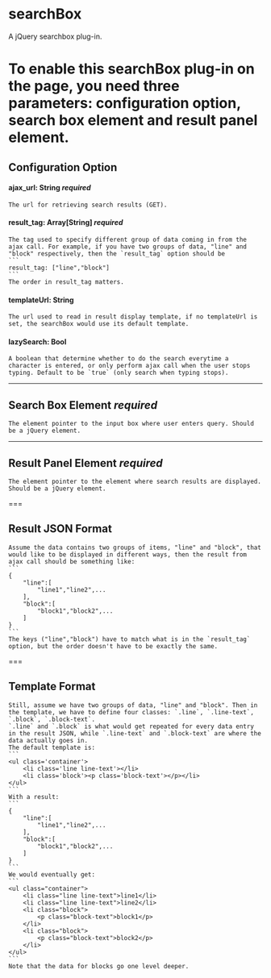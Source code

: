 # searchBox
A jQuery searchbox plug-in.

To enable this searchBox plug-in on the page, you need three parameters: configuration option, search box element and result panel element.
===
## Configuration Option

#### ajax_url: String   *required*
    The url for retrieving search results (GET).
#### result_tag: Array[String]  *required*
    The tag used to specify different group of data coming in from the ajax call. For example, if you have two groups of data, "line" and "block" respectively, then the `result_tag` option should be
    ```
    result_tag: ["line","block"]
    ```
    The order in result_tag matters.
#### templateUrl: String
    The url used to read in result display template, if no templateUrl is set, the searchBox would use its default template.
#### lazySearch: Bool
    A boolean that determine whether to do the search everytime a character is entered, or only perform ajax call when the user stops typing. Default to be `true` (only search when typing stops).

---

## Search Box Element   *required*
    The element pointer to the input box where user enters query. Should be a jQuery element.

---

## Result Panel Element *required*
    The element pointer to the element where search results are displayed. Should be a jQuery element.

===
## Result JSON Format
    Assume the data contains two groups of items, "line" and "block", that would like to be displayed in different ways, then the result from ajax call should be something like:
    ```
    {
        "line":[
            "line1","line2",...
        ],
        "block":[
            "block1","block2",...
        ]
    }
    ```
    The keys ("line","block") have to match what is in the `result_tag` option, but the order doesn't have to be exactly the same.
===
## Template Format
    Still, assume we have two groups of data, "line" and "block". Then in the template, we have to define four classes: `.line`, `.line-text`, `.block`, `.block-text`.
    `.line` and `.block` is what would get repeated for every data entry in the result JSON, while `.line-text` and `.block-text` are where the data actually goes in.
    The default template is:
    ```
    <ul class='container'>
        <li class='line line-text'></li>
        <li class='block'><p class='block-text'></p></li>
    </ul>
    ```
    With a result:
    ```
    {
        "line":[
            "line1","line2",...
        ],
        "block":[
            "block1","block2",...
        ]
    }
    ```
    We would eventually get:
    ```
    <ul class="container">
        <li class="line line-text">line1</li>
        <li class="line line-text">line2</li>
        <li class="block">
            <p class="block-text">block1</p>
        </li>
        <li class="block">
            <p class="block-text">block2</p>
        </li>
    </ul>
    ```
    Note that the data for blocks go one level deeper.